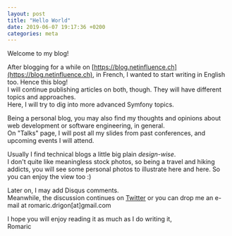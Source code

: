 ```yaml
---
layout: post
title: "Hello World"
date: 2019-06-07 19:17:36 +0200
categories: meta
---
```


Welcome to my blog!

After blogging for a while on [https://blog.netinfluence.ch](https://blog.netinfluence.ch),
in French, I wanted to start writing in English too. Hence this blog!  
I will continue publishing articles on both, though. They will have different topics and approaches.  
Here, I will try to dig into more advanced Symfony topics.

<!-- more-->

Being a personal blog, you may also find my thoughts and opinions about
web development or software engineering, in general.  
On "Talks" page, I will post all my slides from past conferences, and upcoming events I will attend.

Usually I find technical blogs a little big plain _design-wise_.  
I don't quite like meaningless stock photos, so being a travel and hiking addicts,
you will see some personal photos to illustrate here and here. So you can enjoy the view too :)

Later on, I may add Disqus comments.  
Meanwhile, the discussion continues on [Twitter](https://twitter.com/romaricdrigon)
or you can drop me an e-mail at romaric.drigon[at]gmail.com

I hope you will enjoy reading it as much as I do writing it,  
Romaric
